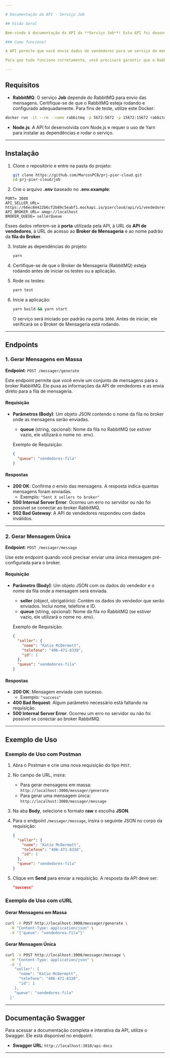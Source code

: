 ```yaml
---

# Documentação da API - Serviço Job

## Visão Geral

Bem-vindo à documentação da API do **Serviço Job**! Esta API foi desenvolvida para o envio de mensagens para um **broker de mensageria** (RabbitMQ) com informações de vendedores. A API fornece dois endpoints principais - um para o envio de várias mensagens e outro para o envio de uma única mensagem.

### Como funciona?

A API permite que você envie dados de vendedores para um serviço de mensageria, que por sua vez envia essas mensagens para uma outra API que consumirá esses dados. As informações do vendedor, como nome, telefone e ID, são provenientes de uma API externa ou são enviadas em formato JSON para serem colocadas na fila do broker.

Para que tudo funcione corretamente, você precisará garantir que o RabbitMQ esteja configurado e rodando no ambiente.

---
```


## Requisitos

- **RabbitMQ**: O serviço **Job** depende do RabbitMQ para envio das mensagens. Certifique-se de que o RabbitMQ esteja rodando e configurado adequadamente. Para fins de teste, utilize este Docker:
```bash
docker run -it --rm --name rabbitmq -p 5672:5672 -p 15672:15672 rabbitmq:4.0-management
```
- **Node.js**: A API foi desenvolvida com Node.js e requer o uso de Yarn para instalar as dependências e rodar o serviço.

---

## Instalação

1. Clone o repositório e entre na pasta do projeto:

   ```bash
   git clone https://github.com/MarcosPCB/prj-pier-cloud.git
   cd prj-pier-cloud/job
   ```

2. Crie o arquivo **.env** baseado no **.env.example**:

```.env
PORT= 3000
API_SELLER_URL= https://66ec84422b6cf2b89c5eabf1.mockapi.io/piercloud/api/v1/vendedores
API_BROKER_URL= amqp://localhost
BROKER_QUEUE= sellerQueue
```

Esses dados referem-se à **porta** utilizada pela API, à URL da **API de vendedores**, à URL de acesso ao **Broker de Mensageria** e ao nome padrão da **fila do Broker**.

3. Instale as dependências do projeto:

   ```bash
   yarn
   ```

4. Certifique-se de que o Broker de Mensageria (RabbitMQ) esteja rodando antes de iniciar os testes ou a aplicação.

5. Rode os testes:

   ```bash
   yarn test
   ```

6. Inicie a aplicação:

   ```bash
   yarn build && yarn start
   ```

   O serviço será iniciado por padrão na porta `3000`. Antes de iniciar, ele verificará se o Broker de Mensageria está rodando.

---

## Endpoints

### 1. Gerar Mensagens em Massa

**Endpoint**: `POST /messager/generate`

Este endpoint permite que você envie um conjunto de mensagens para o broker RabbitMQ. Ele puxa as informações da API de vendedores e as envia direto para a fila de mensageria.

#### Requisição

- **Parâmetros (Body)**: Um objeto JSON contendo o nome da fila no broker onde as mensagens serão enviadas.
  - **queue** (string, opcional): Nome da fila no RabbitMQ (se estiver vazio, ele utilizará o nome no .env).

  Exemplo de Requisição:
  ```json
  {
    "queue": "vendedores-fila"
  }
  ```

#### Respostas

- **200 OK**: Confirma o envio das mensagens. A resposta indica quantas mensagens foram enviadas.
  - Exemplo: `"Sent X sellers to broker"`
- **500 Internal Server Error**: Ocorreu um erro no servidor ou não foi possível se conectar ao broker RabbitMQ.
- **502 Bad Gateway**: A API de vendedores respondeu com dados inválidos.

---

### 2. Gerar Mensagem Única

**Endpoint**: `POST /messager/message`

Use este endpoint quando você precisar enviar uma única mensagem pré-configurada para o broker.

#### Requisição

- **Parâmetro (Body)**: Um objeto JSON com os dados do vendedor e o nome da fila onde a mensagem será enviada.
  - **seller** (object, obrigatório): Contém os dados do vendedor que serão enviados. Inclui nome, telefone e ID.
  - **queue** (string, opcional): Nome da fila no RabbitMQ (se estiver vazio, ele utilizará o nome no .env).

  Exemplo de Requisição:
  ```json
  {
    "seller": {
      "nome": "Katie McDermott",
      "telefone": "406-471-8338",
      "id": 1
    },
    "queue": "vendedores-fila"
  }
  ```

#### Respostas

- **200 OK**: Mensagem enviada com sucesso.
  - Exemplo: `"success"`
- **400 Bad Request**: Algum parâmetro necessário está faltando na requisição.
- **500 Internal Server Error**: Ocorreu um erro no servidor ou não foi possível se conectar ao broker RabbitMQ.

---

## Exemplo de Uso

### Exemplo de Uso com Postman

1. Abra o Postman e crie uma nova requisição do tipo `POST`.
2. No campo de URL, insira:
   
   - Para gerar mensagens em massa: `http://localhost:3000/messager/generate`
   - Para gerar uma mensagem única: `http://localhost:3000/messager/message`
   
3. Na aba **Body**, selecione o formato **raw** e escolha **JSON**.

4. Para o endpoint `/messager/message`, insira o seguinte JSON no corpo da requisição:
   ```json
   {
     "seller": {
       "nome": "Katie McDermott",
       "telefone": "406-471-8338",
       "id": 1
     },
     "queue": "vendedores-fila"
   }
   ```

5. Clique em **Send** para enviar a requisição. A resposta da API deve ser:
   ```json
   "success"
   ```

### Exemplo de Uso com cURL

#### Gerar Mensagens em Massa

```bash
curl -X POST http://localhost:3000/messager/generate \
  -H "Content-Type: application/json" \
  -d '{"queue": "vendedores-fila"}'
```

#### Gerar Mensagem Única

```bash
curl -X POST http://localhost:3000/messager/message \
  -H "Content-Type: application/json" \
  -d '{
    "seller": {
      "nome": "Katie McDermott",
      "telefone": "406-471-8338",
      "id": 1
    },
    "queue": "vendedores-fila"
  }'
```

---

## Documentação Swagger

Para acessar a documentação completa e interativa da API, utilize o Swagger. Ele está disponível no endpoint:

- **Swagger URL**: `http://localhost:3010/api-docs`

---